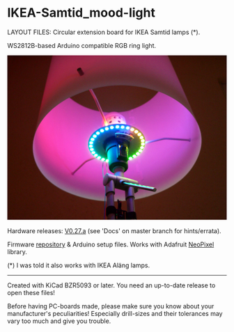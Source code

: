 
IKEA-Samtid_mood-light
======================

LAYOUT FILES: Circular extension board for IKEA Samtid lamps (*).

WS2812B-based Arduino compatible RGB ring light. 

[![image](/Docs/V027a_lit-up.jpg)](/Docs/V027a_lit-up.jpg)


Hardware releases: [V0.27.a](https://github.com/madworm/IKEA-Samtid_mood-light/releases/tag/V0.27.a) (see 'Docs' on master branch for hints/errata).

Firmware [repository](https://github.com/madworm/IKEA-Samtid_mood-light_FW) & Arduino setup files.
Works with Adafruit [NeoPixel](https://github.com/adafruit/Adafruit_NeoPixel) library.


(*) I was told it also works with IKEA Aläng lamps.


---

Created with KiCad BZR5093 or later. You need an up-to-date release to open these files!

Before having PC-boards made, please make sure you know about your manufacturer's peculiarities!
Especially drill-sizes and their tolerances may vary too much and give you trouble.

